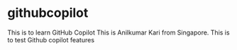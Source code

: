 # githubcopilot
This is to learn GitHub Copilot
This is Anilkumar Kari from Singapore. This is to test Github copilot features
